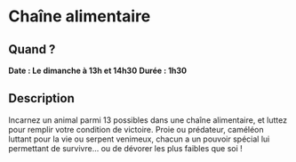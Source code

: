 # Chaîne alimentaire

## Quand ?
**Date : Le dimanche à 13h et 14h30**
**Durée  : 1h30**

## Description
Incarnez un animal parmi 13 possibles dans une chaîne alimentaire, et luttez
pour remplir votre condition de victoire. Proie ou prédateur, caméléon luttant
pour la vie ou serpent venimeux, chacun a un pouvoir spécial lui permettant de
survivre... ou de dévorer les plus faibles que soi !
